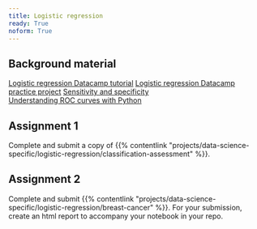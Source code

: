 ```yaml
---
title: Logistic regression
ready: True
noform: True
---
```


## Background material
[Logistic regression Datacamp tutorial](https://www.datacamp.com/community/tutorials/understanding-logistic-regression-python)
[Logistic regression Datacamp practice project](https://www.datacamp.com/community/tutorials/understanding-logistic-regression-python)
[Sensitivity and specificity](https://en.wikipedia.org/wiki/Sensitivity_and_specificity)  
[Understanding ROC curves with Python](https://stackabuse.com/understanding-roc-curves-with-python/)

## Assignment 1
Complete and submit a copy of {{% contentlink "projects/data-science-specific/logistic-regression/classification-assessment" %}}.  

## Assignment 2
Complete and submit {{% contentlink "projects/data-science-specific/logistic-regression/breast-cancer" %}}. For your submission, create an html report to accompany your notebook in your repo.
